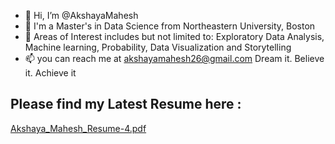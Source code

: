 - 👋 Hi, I’m @AkshayaMahesh
- 👀 I'm a Master's in Data Science from Northeastern University, Boston
- 🌱 Areas of Interest includes but not limited to: Exploratory Data Analysis, Machine learning, Probability, Data Visualization and Storytelling 
- 📫 you can reach me at akshayamahesh26@gmail.com
Dream it. Believe it. Achieve it

## Please find my Latest Resume here :
[Akshaya_Mahesh_Resume-4.pdf](https://github.com/AkshayaMahesh/AkshayaMahesh/files/11401016/Akshaya_Mahesh_Resume-4.pdf)


<!---
AkshayaMahesh/AkshayaMahesh is a ✨ special ✨ repository because its `README.md` (this file) appears on your GitHub profile.
You can click the Preview link to take a look at your changes.
--->


